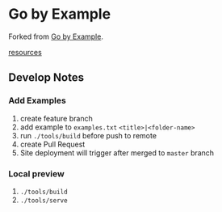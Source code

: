 # Go by Example

Forked from [Go by Example](https://github.com/mmcgrana/gobyexample).

[resources](./resources.md)

## Develop Notes
### Add Examples
1. create feature branch
2. add example to `examples.txt` `<title>|<folder-name>`
3. run `./tools/build` before push to remote
4. create Pull Request
5. Site deployment will trigger after merged to `master` branch 

### Local preview
1. `./tools/build`
2. `./tools/serve`